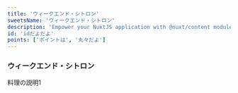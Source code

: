 ```yaml
---
title: 'ウィークエンド・シトロン'
sweetsName: 'ウィークエンド・シトロン'
description: 'Empower your NuxtJS application with @nuxt/content module: write in a content/ directory and fetch your Markdown, JSON, YAML and CSV files through a MongoDB like API, acting as a Git-based Headless CMS.'
id: 'idだよだよ'
points: ['ポイントは', '丸々だよ']
---
```


### ウィークエンド・シトロン
料理の説明1

